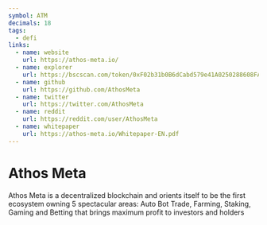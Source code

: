 ```yaml
---
symbol: ATM
decimals: 18
tags:
  - defi
links:
  - name: website
    url: https://athos-meta.io/
  - name: explorer
    url: https://bscscan.com/token/0xF02b31b0B6dCabd579e41A0250288608FA43F898
  - name: github
    url: https://github.com/AthosMeta
  - name: twitter
    url: https://twitter.com/AthosMeta
  - name: reddit
    url: https://reddit.com/user/AthosMeta
  - name: whitepaper
    url: https://athos-meta.io/Whitepaper-EN.pdf
---
```


# Athos Meta

Athos Meta is a decentralized blockchain and orients itself to be the first ecosystem owning 5 spectacular areas: Auto Bot Trade, Farming, Staking, Gaming and Betting that brings maximum profit to investors and holders
